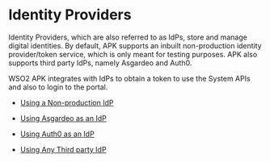 # Identity Providers

Identity Providers, which are also referred to as IdPs, store and manage digital identities. By default, APK supports an inbuilt non-production identity provider/token service, which is only meant for testing purposes. APK also supports third party IdPs, namely Asgardeo and Auth0.

WSO2 APK integrates with IdPs to obtain a token to use the System APIs and also to login to the portal.

- [Using a Non-production IdP](../non-production-idp)

- [Using Asgardeo as an IdP](../asgardeo-idp)

- [Using Auth0 as an IdP](../auth0-idp)

- [Using Any Third party IdP](../third-party-idp)
